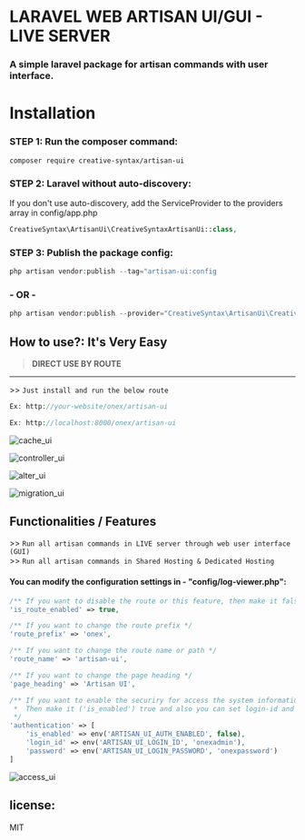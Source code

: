 # LARAVEL WEB ARTISAN UI/GUI - LIVE SERVER

### A simple laravel package for artisan commands with user interface.

# Installation

### STEP 1: Run the composer command:

```shell
composer require creative-syntax/artisan-ui
```

### STEP 2: Laravel without auto-discovery:

If you don't use auto-discovery, add the ServiceProvider to the providers array in config/app.php

```php
CreativeSyntax\ArtisanUi\CreativeSyntaxArtisanUi::class,
```

### STEP 3: Publish the package config:

```php
php artisan vendor:publish --tag="artisan-ui:config
```
### - OR - 

```php
php artisan vendor:publish --provider="CreativeSyntax\ArtisanUi\CreativeSyntaxArtisanUi" --force
```

## How to use?: It's Very Easy

> **DIRECT USE BY ROUTE**
---
<dl>
  <dt>>> <code>Just install and run the below route </span></code></dt>
</dl>

```php
Ex: http://your-website/onex/artisan-ui

Ex: http://localhost:8000/onex/artisan-ui
```

![cache_ui](https://user-images.githubusercontent.com/24665327/224533931-ceb13672-0b20-4b0f-a2ba-9ab068d5bc46.png)

![controller_ui](https://user-images.githubusercontent.com/24665327/224533944-2bbc279f-2e45-41c3-95e1-e6f385397970.png)

![alter_ui](https://user-images.githubusercontent.com/24665327/224533962-ee512c04-bcaf-4699-aaee-8bcf5a74b83e.png)

![migration_ui](https://user-images.githubusercontent.com/24665327/224533979-b10e3cc2-e7a8-4205-aaad-3cfa419deb67.png)

## Functionalities / Features
<dl>
  <dt>>> <code>Run all artisan commands in LIVE server through web user interface (GUI)</span></code></dt>
  <dt>>> <code>Run all artisan commands in Shared Hosting & Dedicated Hosting</span></code></dt>
</dl>

#### You can modify the configuration settings in - "config/log-viewer.php":

```php
/** If you want to disable the route or this feature, then make it false */
'is_route_enabled' => true,
```

```php
/** If you want to change the route prefix */
'route_prefix' => 'onex',
```

```php
/** If you want to change the route name or path */
'route_name' => 'artisan-ui',
```

```php
/** If you want to change the page heading */
'page_heading' => 'Artisan UI',
```

```php
/** If you want to enable the securiry for access the system information
 *  Then make it ('is_enabled') true and also you can set login-id and password 
 */
'authentication' => [
    'is_enabled' => env('ARTISAN_UI_AUTH_ENABLED', false),
    'login_id' => env('ARTISAN_UI_LOGIN_ID', 'onexadmin'),
    'password' => env('ARTISAN_UI_LOGIN_PASSWORD', 'onexpassword')
]
```
![access_ui](https://user-images.githubusercontent.com/24665327/224533996-1faf7804-d144-41b0-bb11-8ba2186945c4.png)


## license:
MIT
